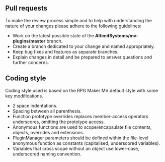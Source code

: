 ## Pull requests

To make the review process simple and to help with understanding the nature of your changes please adhere to the following guidelines:

- Work on the latest possible state of the **AltimitSystems/mv-plugins/master** branch.
- Create a branch dedicated to your change and named appropriately.
- Keep bug fixes and features as separate branches.
- Explain changes in detail and be prepared to answer questions and further concerns.

## Coding style

Coding style used is based on the RPG Maker MV default style with some key modifications.

- 2 space indentations.
- Spacing between all parenthesis.
- Function prototype overrides replaces member-access operators underscores, omitting the prototype access.
- Anonymous functions are used to scope/encapsulate file contents, objects, overrides and extensions.
- PluginManager parameters should be defined within the file-level anonymous function as constants (capitalised, underscored variables).
- Variables that cross scope without an object use lower-case, underscored naming convention.
